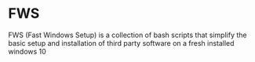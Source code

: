 # FWS
FWS (Fast Windows Setup) is a collection of bash scripts that simplify the basic setup and installation of third party software on a fresh installed windows 10
